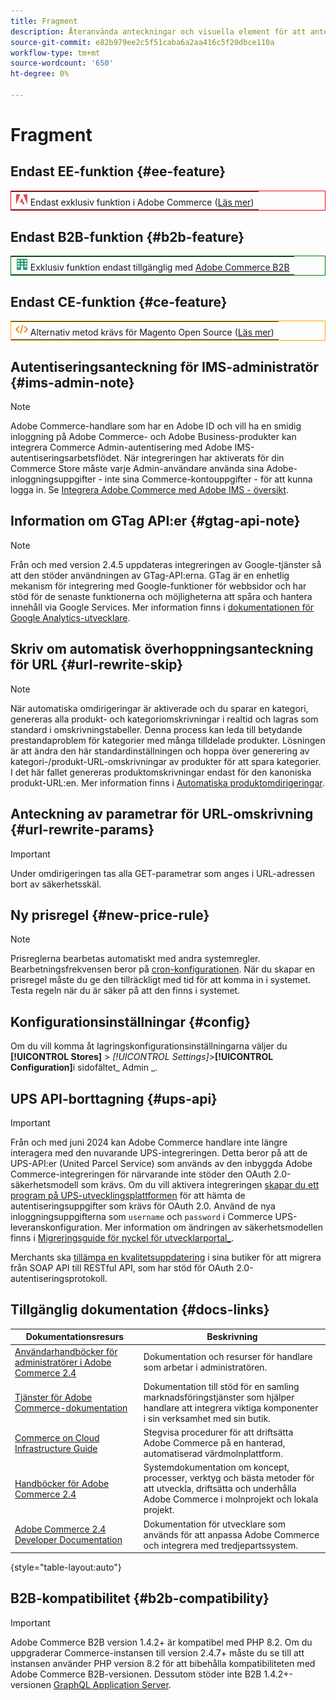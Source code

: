 ```yaml
---
title: Fragment
description: Återanvända anteckningar och visuella element för att anteckna en funktion eller sida som gäller en viss utgåva
source-git-commit: e82b979ee2c5f51caba6a2aa416c5f20dbce110a
workflow-type: tm+mt
source-wordcount: '650'
ht-degree: 0%

---
```


# Fragment

## Endast EE-funktion {#ee-feature}

<table style="border:1px solid red">
<tr><td><img alt="Funktionen Adobe Commerce" src="../assets/adobe-logo.svg" width="20" height="20" /> Endast exklusiv funktion i Adobe Commerce (<a href="https://experienceleague.adobe.com/docs/commerce-admin/user-guides/home.html#product-editions">Läs mer</a>)</td></tr>
</table>

## Endast B2B-funktion {#b2b-feature}

<table style="border:1px solid green">
<tr><td><img alt="Adobe Commerce B2B-funktion" src="../assets/b2b.svg" width="20" height="20" /> Exklusiv funktion endast tillgänglig med <a href="https://experienceleague.adobe.com/docs/commerce-admin/b2b/introduction.html?lang=en">Adobe Commerce B2B</a></td></tr>
</table>

## Endast CE-funktion {#ce-feature}

<table style="border:1px solid orange">
<tr><td><img alt="Funktionen Magento Open Source" src="../assets/open-source.svg" width="20" height="20" /> Alternativ metod krävs för Magento Open Source (<a href="https://experienceleague.adobe.com/docs/commerce-admin/user-guides/home.html#product-editions">Läs mer</a>)</td></tr>
</table>

## Autentiseringsanteckning för IMS-administratör {#ims-admin-note}

>[!NOTE]
>
>Adobe Commerce-handlare som har en Adobe ID och vill ha en smidig inloggning på Adobe Commerce- och Adobe Business-produkter kan integrera Commerce Admin-autentisering med Adobe IMS-autentiseringsarbetsflödet. När integreringen har aktiverats för din Commerce Store måste varje Admin-användare använda sina Adobe-inloggningsuppgifter - inte sina Commerce-kontouppgifter - för att kunna logga in. Se [Integrera Adobe Commerce med Adobe IMS - översikt](/help/getting-started/adobe-ims-integration-overview.md).

## Information om GTag API:er {#gtag-api-note}

>[!NOTE]
>
>Från och med version 2.4.5 uppdateras integreringen av Google-tjänster så att den stöder användningen av GTag-API:erna. GTag är en enhetlig mekanism för integrering med Google-funktioner för webbsidor och har stöd för de senaste funktionerna och möjligheterna att spåra och hantera innehåll via Google Services. Mer information finns i [dokumentationen för Google Analytics-utvecklare](https://developers.google.com/analytics/devguides/collection/gtagjs).

## Skriv om automatisk överhoppningsanteckning för URL {#url-rewrite-skip}

>[!NOTE]
>
>När automatiska omdirigeringar är aktiverade och du sparar en kategori, genereras alla produkt- och kategoriomskrivningar i realtid och lagras som standard i omskrivningstabeller. Denna process kan leda till betydande prestandaproblem för kategorier med många tilldelade produkter. Lösningen är att ändra den här standardinställningen och hoppa över generering av kategori-/produkt-URL-omskrivningar av produkter för att spara kategorier. I det här fallet genereras produktomskrivningar endast för den kanoniska produkt-URL:en. Mer information finns i [Automatiska produktomdirigeringar](/help/merchandising-promotions/url-redirect-product-automatic.md).

## Anteckning av parametrar för URL-omskrivning {#url-rewrite-params}

>[!IMPORTANT]
>
>Under omdirigeringen tas alla GET-parametrar som anges i URL-adressen bort av säkerhetsskäl.

## Ny prisregel {#new-price-rule}

>[!NOTE]
>
>Prisreglerna bearbetas automatiskt med andra systemregler. Bearbetningsfrekvensen beror på [cron-konfigurationen](https://experienceleague.adobe.com/docs/commerce-operations/configuration-guide/cli/configure-cron-jobs.html). När du skapar en prisregel måste du ge den tillräckligt med tid för att komma in i systemet. Testa regeln när du är säker på att den finns i systemet.

## Konfigurationsinställningar {#config}

Om du vill komma åt lagringskonfigurationsinställningarna väljer du **[!UICONTROL Stores]** > _[!UICONTROL Settings]_>**[!UICONTROL Configuration]**&#x200B;i sidofältet_ Admin _.

## UPS API-borttagning {#ups-api}

>[!IMPORTANT]
>
>Från och med juni 2024 kan Adobe Commerce handlare inte längre interagera med den nuvarande UPS-integreringen. Detta beror på att de UPS-API:er (United Parcel Service) som används av den inbyggda Adobe Commerce-integreringen för närvarande inte stöder den OAuth 2.0-säkerhetsmodell som krävs. Om du vill aktivera integreringen [skapar du ett program på UPS-utvecklingsplattformen](https://developer.ups.com/get-started) för att hämta de autentiseringsuppgifter som krävs för OAuth 2.0. Använd de nya inloggningsuppgifterna som `username` och `password` i Commerce UPS-leveranskonfiguration. Mer information om ändringen av säkerhetsmodellen finns i [Migreringsguide för nyckel för utvecklarportal_](https://developer.ups.com/oauth-developer-guide). <br/>
>
>Merchants ska [tillämpa en kvalitetsuppdatering](https://experienceleague.adobe.com/docs/commerce-knowledge-base/kb/troubleshooting/known-issues-patches-attached/ups-shipping-method-integration-migration-from-soap-to-restful-api.html) i sina butiker för att migrera från SOAP API till RESTful API, som har stöd för OAuth 2.0-autentiseringsprotokoll.


## Tillgänglig dokumentation {#docs-links}

| Dokumentationsresurs | Beskrivning |
|----------------------- | ----------- |
| [Användarhandböcker för administratörer i Adobe Commerce 2.4](../landing/home.md) | Dokumentation och resurser för handlare som arbetar i administratören. |
| [Tjänster för Adobe Commerce-dokumentation](https://experienceleague.adobe.com/docs/commerce/user-guides/home.html) | Dokumentation till stöd för en samling marknadsföringstjänster som hjälper handlare att integrera viktiga komponenter i sin verksamhet med sin butik. |
| [Commerce on Cloud Infrastructure Guide](https://experienceleague.adobe.com/docs/commerce-cloud-service/user-guide/overview.html) | Stegvisa procedurer för att driftsätta Adobe Commerce på en hanterad, automatiserad värdmolnplattform. |
| [Handböcker för Adobe Commerce 2.4](https://experienceleague.adobe.com/docs/commerce-operations/operational-guides/home.html) | Systemdokumentation om koncept, processer, verktyg och bästa metoder för att utveckla, driftsätta och underhålla Adobe Commerce i molnprojekt och lokala projekt. |
| [Adobe Commerce 2.4 Developer Documentation](https://developer.adobe.com/commerce/docs) | Dokumentation för utvecklare som används för att anpassa Adobe Commerce och integrera med tredjepartssystem. |

{style="table-layout:auto"}

## B2B-kompatibilitet {#b2b-compatibility}

>[!IMPORTANT]
>
>Adobe Commerce B2B version 1.4.2+ är kompatibel med PHP 8.2. Om du uppgraderar Commerce-instansen till version 2.4.7+ måste du se till att instansen använder PHP version 8.2 för att bibehålla kompatibiliteten med Adobe Commerce B2B-versionen. Dessutom stöder inte B2B 1.4.2+-versionen [GraphQL Application Server](https://experienceleague.adobe.com/en/docs/commerce-operations/performance-best-practices/concepts/application-server).
